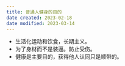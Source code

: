 ```yaml
---
title: 普通人健身的目的
date created: 2023-02-18
date modified: 2023-03-14
---
```


- 生活化运动和饮食，长期主义。
- 为了身材而不是装逼。防止受伤。
- 健康是主要目的，获得他人认同只是顺带的。
